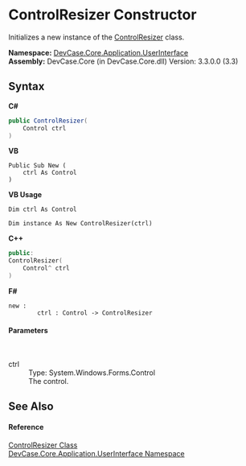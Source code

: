 # ControlResizer Constructor 
 

Initializes a new instance of the <a href="T_DevCase_Core_Application_UserInterface_ControlResizer">ControlResizer</a> class.

**Namespace:**&nbsp;<a href="N_DevCase_Core_Application_UserInterface">DevCase.Core.Application.UserInterface</a><br />**Assembly:**&nbsp;DevCase.Core (in DevCase.Core.dll) Version: 3.3.0.0 (3.3)

## Syntax

**C#**<br />
``` C#
public ControlResizer(
	Control ctrl
)
```

**VB**<br />
``` VB
Public Sub New ( 
	ctrl As Control
)
```

**VB Usage**<br />
``` VB Usage
Dim ctrl As Control

Dim instance As New ControlResizer(ctrl)
```

**C++**<br />
``` C++
public:
ControlResizer(
	Control^ ctrl
)
```

**F#**<br />
``` F#
new : 
        ctrl : Control -> ControlResizer
```


#### Parameters
&nbsp;<dl><dt>ctrl</dt><dd>Type: System.Windows.Forms.Control<br />The control.</dd></dl>

## See Also


#### Reference
<a href="T_DevCase_Core_Application_UserInterface_ControlResizer">ControlResizer Class</a><br /><a href="N_DevCase_Core_Application_UserInterface">DevCase.Core.Application.UserInterface Namespace</a><br />